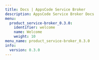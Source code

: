 ```yaml
---
title: Docs | AppsCode Service Broker
description: AppsCode Service Broker Docs
menu:
  product_service-broker_0.3.0:
    identifier: welcome
    name: Welcome
    weight: 10
menu_name: product_service-broker_0.3.0
info:
  version: 0.3.0
---
```


